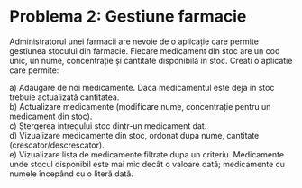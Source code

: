# Problema 2: Gestiune farmacie

Administratorul unei farmacii are nevoie de o aplicație care permite gestiunea stocului din farmacie. Fiecare medicament din stoc are un cod unic, un nume, concentrație și cantitate disponibilă în stoc. Creati o aplicatie care permite:

a) Adaugare de noi medicamente. Daca medicamentul este deja in stoc trebuie actualizată cantitatea.  
b) Actualizare medicamente (modificare nume, concentrație pentru un medicament din stoc).  
c) Ștergerea intregului stoc dintr-un medicament dat.  
d) Vizualizare medicamente din stoc, ordonat dupa nume, cantitate (crescator/descrescator).  
e) Vizualizare lista de medicamente filtrate dupa un criteriu. Medicamente unde stocul disponibil este mai mic decât o valoare dată; medicamente cu numele începând cu o literă dată.
